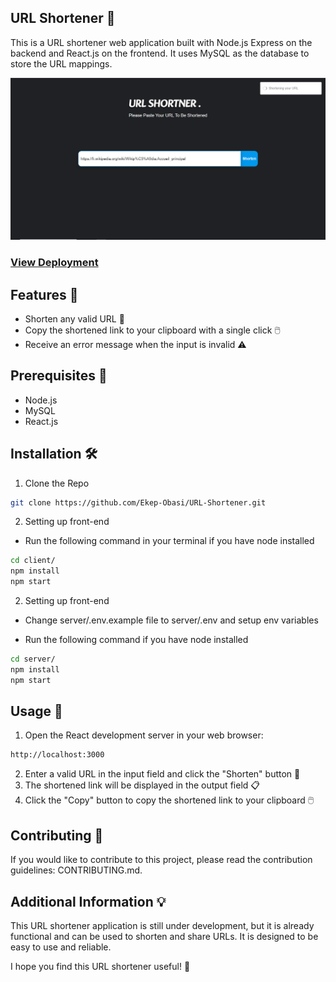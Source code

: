 ## **URL Shortener 🔗**

This is a URL shortener web application built with Node.js Express on the backend and React.js on the frontend. It uses MySQL as the database to store the URL mappings.

[![URL-Shortener](client/public/preview-url.JPG)](https://github.com/Ekep-Obasi/URL-Shortner)

### [View Deployment](http://localhost:5050/api/v1/new/ef0f97c1-1afa-4928-8e9c-dabde7ac8ee6)

## **Features 🚀**

* Shorten any valid URL 🎯
* Copy the shortened link to your clipboard with a single click 🖱️
* Receive an error message when the input is invalid ⚠️

## **Prerequisites 🧰**

* Node.js 
* MySQL 
* React.js 

## **Installation 🛠️**

1. Clone the Repo

```sh
git clone https://github.com/Ekep-Obasi/URL-Shortener.git
```

2. Setting up front-end

- Run the following command in your terminal if you have node installed

```sh
cd client/
npm install
npm start
```

2. Setting up front-end

- Change server/.env.example file to server/.env and setup env variables

- Run the following command if you have node installed
```sh
cd server/
npm install
npm start
```


## **Usage 💁**

1. Open the React development server in your web browser:

```sh
http://localhost:3000
```

2. Enter a valid URL in the input field and click the "Shorten" button 🎯
3. The shortened link will be displayed in the output field 📋
4. Click the "Copy" button to copy the shortened link to your clipboard 🖱️

## **Contributing 🤝**

If you would like to contribute to this project, please read the contribution guidelines: CONTRIBUTING.md.

## **Additional Information 💡**

This URL shortener application is still under development, but it is already functional and can be used to shorten and share URLs. It is designed to be easy to use and reliable.

I hope you find this URL shortener useful! 🥳
